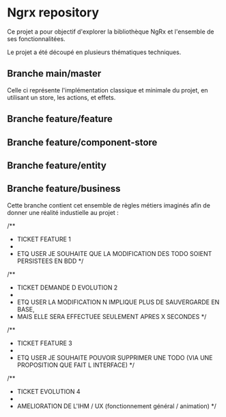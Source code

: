 # Ngrx repository

Ce projet a pour objectif d'explorer la bibliothèque NgRx et l'ensemble de ses fonctionnalitées.

Le projet a été découpé en plusieurs thématiques techniques.


## Branche main/master

Celle ci représente l'implémentation classique et minimale du projet, en utilisant un store, les actions, et effets.

## Branche feature/feature


## Branche feature/component-store


## Branche feature/entity

## Branche feature/business

Cette branche contient cet ensemble de règles métiers imaginés afin de donner une réalité industielle au projet :

/**
 * TICKET FEATURE 1
 * 
 * ETQ USER JE SOUHAITE QUE LA MODIFICATION DES TODO SOIENT PERSISTEES EN BDD
 */

/**
 * TICKET DEMANDE D EVOLUTION 2
 * 
 * ETQ USER LA MODIFICATION N IMPLIQUE PLUS DE SAUVERGARDE EN BASE,
 * MAIS ELLE SERA EFFECTUEE SEULEMENT APRES X SECONDES
 */

/**
 * TICKET FEATURE 3
 * 
 * ETQ USER JE SOUHAITE POUVOIR SUPPRIMER UNE TODO (VIA UNE PROPOSITION QUE FAIT L INTERFACE)
 */

/**
 * TICKET EVOLUTION 4
 * 
 * AMELIORATION DE L'IHM / UX (fonctionnement général / animation)
 */
